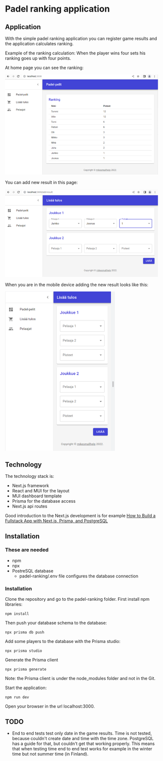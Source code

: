 # Padel ranking application

## Application

With the simple padel ranking application you can register game results and the application calculates ranking. 

Example of the ranking calculation: When the player wins four sets his ranking goes up with four points.

At home page you can see the ranking:

![First page](doc/home-page.png)

You can add new result in this page:

![Add new result](doc/add-result.png)

When you are in the mobile device adding the new result looks like this:

![Add new result in mobile device](doc/add-result-mobile.png)

## Technology

The technology stack is:

- Next.js framework
- React and MUI for the layout
- MUI dashboard template
- Prisma for the database access
- Next.js api routes

Good introduction to the Next.js development is for example [How to Build a Fullstack App with Next.js, Prisma, and PostgreSQL](https://vercel.com/guides/nextjs-prisma-postgres)

## Installation

### These are needed

- npm
- npx
- PostreSQL database
  - padel-ranking/.env file configures the database connection

### Installation

Clone the repository and go to the padel-ranking folder. First install npm libraries:

```
npm install
```

Then push your database schema to the database:

```
npx prisma db push
```

Add some players to the database with the Prisma studio:

```
npx prisma studio
```

Generate the Prisma client

```
npx prisma generate
```

Note: the Prisma client is under the node_modules folder and not in the Git.

Start the application:

```
npm run dev
```

Open your browser in the url localhost:3000.

## TODO

- End to end tests test only date in the game results. Time is not tested, because couldn't create date and time with the time zone. PostgreSQL
  has a guide for that, but couldn't get that working properly. This means that when testing time end to end test works for example in the winter time
  but not summer time (in Finland).


